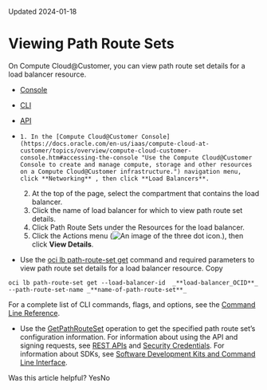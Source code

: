 Updated 2024-01-18
# Viewing Path Route Sets
On Compute Cloud@Customer, you can view path route set details for a load balancer resource. 
  * [Console](https://docs.oracle.com/en-us/iaas/compute-cloud-at-customer/topics/lbaas/viewing-path-route-sets.htm)
  * [CLI](https://docs.oracle.com/en-us/iaas/compute-cloud-at-customer/topics/lbaas/viewing-path-route-sets.htm)
  * [API](https://docs.oracle.com/en-us/iaas/compute-cloud-at-customer/topics/lbaas/viewing-path-route-sets.htm)


  *     1. In the [Compute Cloud@Customer Console](https://docs.oracle.com/en-us/iaas/compute-cloud-at-customer/topics/overview/compute-cloud-customer-console.htm#accessing-the-console "Use the Compute Cloud@Customer Console to create and manage compute, storage and other resources on a Compute Cloud@Customer infrastructure.") navigation menu, click **Networking** , then click **Load Balancers**.
    2. At the top of the page, select the compartment that contains the load balancer.
    3. Click the name of load balancer for which to view path route set details. 
    4. Click Path Route Sets under the Resources for the load balancer.
    5. Click the Actions menu (![An image of the three dot icon.](https://docs.oracle.com/en-us/iaas/compute-cloud-at-customer/images/three-dots.png)), then click **View Details**.
  * Use the [oci lb path-route-set get](https://docs.oracle.com/iaas/tools/oci-cli/latest/oci_cli_docs/cmdref/lb/path-route-set/get.html) command and required parameters to view path route set details for a load balancer resource.
Copy
```
oci lb path-route-set get --load-balancer-id  _**load-balancer_OCID**_ 
--path-route-set-name _**name-of-path-route-set**_
```

For a complete list of CLI commands, flags, and options, see the [Command Line Reference](https://docs.oracle.com/iaas/tools/oci-cli/latest/oci_cli_docs/index.html).
  * Use the [GetPathRouteSet](https://docs.oracle.com/iaas/api/#/en/loadbalancer/latest/PathRouteSet/GetPathRouteSet) operation to get the specified path route set’s configuration information.
For information about using the API and signing requests, see [REST APIs](https://docs.oracle.com/iaas/Content/API/Concepts/usingapi.htm#REST_APIs) and [Security Credentials](https://docs.oracle.com/iaas/Content/General/Concepts/credentials.htm). For information about SDKs, see [Software Development Kits and Command Line Interface](https://docs.oracle.com/iaas/Content/API/Concepts/sdks.htm#Software_Development_Kits_and_Command_Line_Interface).


Was this article helpful?
YesNo

